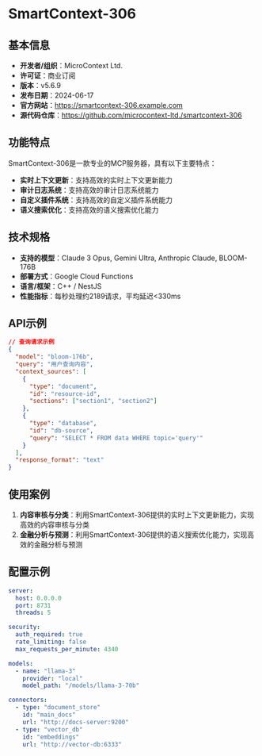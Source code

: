 # SmartContext-306

## 基本信息

- **开发者/组织**：MicroContext Ltd.
- **许可证**：商业订阅
- **版本**：v5.6.9
- **发布日期**：2024-06-17
- **官方网站**：https://smartcontext-306.example.com
- **源代码仓库**：https://github.com/microcontext-ltd./smartcontext-306

## 功能特点

SmartContext-306是一款专业的MCP服务器，具有以下主要特点：

- **实时上下文更新**：支持高效的实时上下文更新能力
- **审计日志系统**：支持高效的审计日志系统能力
- **自定义插件系统**：支持高效的自定义插件系统能力
- **语义搜索优化**：支持高效的语义搜索优化能力


## 技术规格

- **支持的模型**：Claude 3 Opus, Gemini Ultra, Anthropic Claude, BLOOM-176B
- **部署方式**：Google Cloud Functions
- **语言/框架**：C++ / NestJS
- **性能指标**：每秒处理约2189请求，平均延迟<330ms

## API示例

```json
// 查询请求示例
{
  "model": "bloom-176b",
  "query": "用户查询内容",
  "context_sources": [
    {
      "type": "document",
      "id": "resource-id",
      "sections": ["section1", "section2"]
    },
    {
      "type": "database",
      "id": "db-source",
      "query": "SELECT * FROM data WHERE topic='query'"
    }
  ],
  "response_format": "text"
}
```

## 使用案例

1. **内容审核与分类**：利用SmartContext-306提供的实时上下文更新能力，实现高效的内容审核与分类
2. **金融分析与预测**：利用SmartContext-306提供的语义搜索优化能力，实现高效的金融分析与预测


## 配置示例

```yaml
server:
  host: 0.0.0.0
  port: 8731
  threads: 5

security:
  auth_required: true
  rate_limiting: false
  max_requests_per_minute: 4340

models:
  - name: "llama-3"
    provider: "local"
    model_path: "/models/llama-3-70b"

connectors:
  - type: "document_store"
    id: "main_docs"
    url: "http://docs-server:9200"
  - type: "vector_db"
    id: "embeddings"
    url: "http://vector-db:6333"
```
